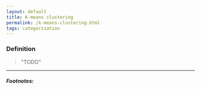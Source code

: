 ```yaml
---
layout: default
title: K-means clustering
permalink: /k-means-clustering.html
tags: categorisation
---
```


### Definition

> "TODO"

<hr />

##### Footnotes: